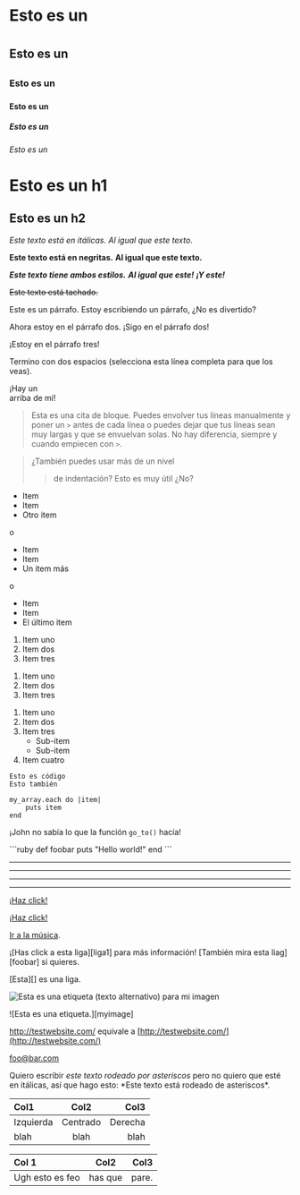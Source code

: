 <!-- Markdown está basado en HTML, así que cualquier archivo HTML es Markdown
válido, eso significa que podemos usar elementos HTML en Markdown como, por
ejemplo, el comentario y no serán afectados por un parseador Markdown. Aún 
así si creas un elemento HTML en tu archivo Markdown no podrás usar sintaxis
Markdown dentro de él. -->

<!-- La implementación de Markdown cambia de acuerdo al parseador. Esta
guía servirá para clarificar cuales características son universales y
cuales son específicas de cada parseador-->

<!-- Headers -->
<!-- Puedes crear headers HTML fácilmente precediendo al texto con una serie
de símbolos de números (#)-->

# Esto es un <h1>
## Esto es un <h2>
### Esto es un <h3>
#### Esto es un <h4>
##### Esto es un <h5>
###### Esto es un <h6>

<!-- Markdown también nos proveé con dos alternativas para indicar h1 y h2 -->
Esto es un h1
=============

Esto es un h2
-------------

<!-- Estilos para texto plano -->
<!-- El texto puede ser fácilmente estilizaedo con italicas, negritas o tachado 
usando markdown -->

*Este texto está en itálicas.*
_Al igual que este texto._

**Este texto está en negritas.**
__Al igual que este texto.__

***Este texto tiene ambos estilos.***
**_Al igual que este!_**
*__¡Y este!__*

<!-- En Github Flavored Markdown, el cual es usado para mostrar archivos 
Markdown en Github, también tenemos: -->

~~Este texto está tachado.~~

<!-- Los párrafos son una o múltuples líneas de texto adyacentes separadas por 
una o múltiples líneas en blanco-->

Este es un párrafo. Estoy escribiendo un párrafo, ¿No es divertido?

Ahora estoy en el párrafo dos.
¡Sigo en el párrafo dos!

¡Estoy en el párrafo tres!

<!-- Si en algún momento quieres insertar un break HTML <br />, puedes terminar
un párrafo con dos o más espacios y luego empieza un párrafo nuevo-->

Termino con dos espacios (selecciona esta línea completa para que los veas).  

¡Hay un <br /> arriba de mí!

<!-- Las citas de bloque son fáciles y se pueden hacer con el caracter >. -->

> Esta es una cita de bloque. Puedes
> envolver tus líneas manualmente y poner un `>` antes de cada línea o puedes dejar que tus líneas sean muy largas y que se envuelvan solas.
> No hay diferencia, siempre y cuando empiecen con `>`.

> ¿También puedes usar más de un nivel
>> de indentación?
> Esto es muy útil ¿No?

<!-- Listas -->
<!-- Las listas desordenadas se hacen usando asteriscos, símbolos de más,
 o guiones -->

* Item
* Item
* Otro item

o

+ Item
+ Item
+ Un item más

o

- Item
- Item
- El último item

<!-- Las listas ordenadas se logran con un número seguido de un punto -->

1. Item uno
2. Item dos
3. Item tres

<!-- Aunque Markdown mostrará los items correctamente en orden, esto no
es una buena idea -->

1. Item uno
1. Item dos
1. Item tres
<!-- (Esto muestra lo mismo que el ejemplo de arriba) -->

<!-- También puedes usar sub-listas -->

1. Item uno
2. Item dos
3. Item tres
    * Sub-item
    * Sub-item
4. Item cuatro

<!-- Bloques de código -->
<!-- Puedes indicar un bloque de código (usan los elementos <code>) indentando 
una línea con cuatro espacios o un tab-->

    Esto es código
    Esto también

<!-- También puedes insertar dos tabs (o cuatro espacios adicionales)
para indentar dentro del código -->

    my_array.each do |item|
        puts item
    end

<!-- Código dentro de la línea puede ser escrito usando la comilla ` -->

¡John no sabía lo que la función `go_to()` hacía!

<!-- Con Github Flavored Markdown, puedes usar una sintaxis especial para código -->

\`\`\`ruby <!-- quita esas comillas cuando lo hagas, deja sólo ```ruby ! -->
def foobar
    puts "Hello world!"
end
\`\`\` <!-- aquí también, sin comillas, sólo ``` -->

<!-- El texto de arriba no necesita indentación, aparte Github usará
resaltará la sintaxis del lenguaje que especifiques después de ``` -->

<!-- Regla horizontal (<hr />) -->
<!-- Las reglas horizontales se agregan fácilmente con tres o más asteriscos o guiones,
con o sin espacios. -->

***
---
- - - 
****************

<!-- Ligas -->
<!-- Una de las mejores cosas de Markdown es la facilidad para hacer ligas. Pon
el texto a mostrar en corchetes [] seguidos por la URL en paréntesis () -->

[¡Haz click!](http://test.com/)

<!-- También puedes agregar el titulo de la liga usando comillas dentro de los paréntesis -->

[¡Haz click!](http://test.com/ "Liga al test.com")

<!-- También funcionan las rutas relativas. -->

[Ir a la música](/music/).

<!-- Markdown también soporta ligas con estilo de referencia -->

¡[Has click a esta liga][liga1] para más información!
[También mira esta liag][foobar] si quieres.




<!-- El título también puede estar en comillas simples o dentro de paréntesis,
también se pueden omitir completamente. Las referencias pueden estar en cualquier
lugar en tu documento y los IDs de referencia pueden ser lo que sea mientras sean únicos. -->

<!-- También hay "nombramiento implicito" el cual te permite usar el texto de la liga como id -->

[Esta][] es una liga.



<!-- Pero no se usa comúnmente. -->

<!-- Imagenes -->
<!-- Las imagenes se hacen de la misma forma que las ligas pero con un símbolo de exclamaciónal frente! -->

![Esta es una etiqueta (texto alternativo) para mi imagen](http://imgur.com/myimage.jpg "Un titulo opcional")

<!-- Y el estilo de referencia funciona como se espera -->

![Esta es una etiqueta.][myimage]



<!-- Misceláneos -->
<!-- Auto-ligas -->

<http://testwebsite.com/> equivale a
[http://testwebsite.com/](http://testwebsite.com/)

<!-- Auto-ligas para correos electrónicos -->

<foo@bar.com>

<!-- Escapando caracteres -->

Quiero escribir *este texto rodeado por asteriscos* pero no quiero que esté en itálicas,
así que hago esto: \*Este texto está rodeado de asteriscos\*.

<!-- Tablas -->
<!-- Las tablas sólo están disponibles en Github Flavored Markdown y son un poco pesadas,
pero si de verdad las quieres: -->

| Col1         | Col2     | Col3          |
| :----------- | :------: | ------------: |
| Izquierda | Centrado | Derecha |
| blah         | blah     | blah          |

<!-- o, para los mismos resultados -->

Col 1 | Col2 | Col3
:-- | :-: | --:
Ugh esto es feo | has que | pare.

<!-- ¡El fin! -->
